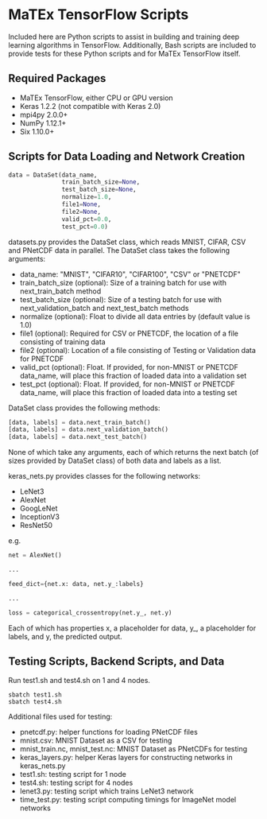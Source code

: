 MaTEx TensorFlow Scripts
===============================

Included here are Python scripts to assist in building and training deep learning algorithms in TensorFlow.
Additionally, Bash scripts are included to provide tests for these Python scripts and for MaTEx TensorFlow 
itself.

Required Packages
-----------------
* MaTEx TensorFlow, either CPU or GPU version
* Keras 1.2.2 (not compatible with Keras 2.0)
* mpi4py 2.0.0+
* NumPy 1.12.1+
* Six 1.10.0+

Scripts for Data Loading and Network Creation
---

```python
data = DataSet(data_name, 
               train_batch_size=None, 
               test_batch_size=None, 
               normalize=1.0, 
               file1=None, 
               file2=None,
               valid_pct=0.0, 
               test_pct=0.0)
```

datasets.py provides the DataSet class, which reads MNIST, CIFAR, CSV and PNetCDF data in parallel.
The DataSet class takes the following arguments:
* data_name: "MNIST", "CIFAR10", "CIFAR100", "CSV" or "PNETCDF"
* train_batch_size (optional): Size of a training batch for use with next_train_batch method 
* test_batch_size (optional): Size of a testing batch for use with next_validation_batch and next_test_batch methods
* normalize (optional): Float to divide all data entries by (default value is 1.0)
* file1 (optional): Required for CSV or PNETCDF, the location of a file consisting of training data
* file2 (optional): Location of a file consisting of Testing or Validation data for PNETCDF
* valid_pct (optional): Float.  If provided, for non-MNIST or PNETCDF data_name, will place this fraction of loaded data into a validation set
* test_pct (optional): Float.  If provided, for non-MNIST or PNETCDF data_name, will place this fraction of loaded data into a testing set

DataSet class provides the following methods:
```python
[data, labels] = data.next_train_batch()
[data, labels] = data.next_validation_batch()
[data, labels] = data.next_test_batch()
```

None of which take any arguments, each of which returns the next batch (of sizes provided by DataSet class) of both data and labels as a list.

keras_nets.py provides classes for the following networks:
* LeNet3
* AlexNet
* GoogLeNet
* InceptionV3
* ResNet50

e.g.
```python
net = AlexNet()

...

feed_dict={net.x: data, net.y_:labels}

...

loss = categorical_crossentropy(net.y_, net.y)
```

Each of which has properties x, a placeholder for data, y_, a placeholder for labels, and y, the predicted output.

Testing Scripts, Backend Scripts, and Data
---

Run test1.sh and test4.sh on 1 and 4 nodes.

```
sbatch test1.sh
sbatch test4.sh
```

Additional files used for testing:
* pnetcdf.py: helper functions for loading PNetCDF files
* mnist.csv: MNIST Dataset as a CSV for testing
* mnist_train.nc, mnist_test.nc: MNIST Dataset as PNetCDFs for testing
* keras_layers.py: helper Keras layers for constructing networks in keras_nets.py
* test1.sh: testing script for 1 node
* test4.sh: testing script for 4 nodes
* lenet3.py: testing script which trains LeNet3 network
* time_test.py: testing script computing timings for ImageNet model networks

